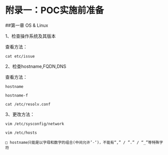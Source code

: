 # 附录一：POC实施前准备


##第一章 OS & Linux

1、检查操作系统及其版本

查看方法：
```
cat etc/issue
```

2、检查hostname,FQDN,DNS

查看方法：
```
hostname

hostname-f

cat /etc/resolv.conf
```

3、更改方法：


```
vim /etc/sysconfig/network

vim /etc/hosts

□ hostname只能是以字母和数字的组合(中间允许’-‘)，不能有“,” / ”.” / “_”等特殊字符


```


    

